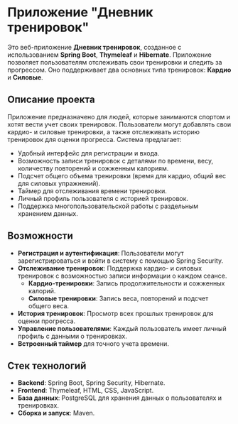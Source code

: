 # Приложение "Дневник тренировок"

Это веб-приложение **Дневник тренировок**, созданное с использованием **Spring Boot**, **Thymeleaf** и **Hibernate**. Приложение позволяет пользователям отслеживать свои тренировки и следить за прогрессом. Оно поддерживает два основных типа тренировок: **Кардио** и **Силовые**.

## Описание проекта

Приложение предназначено для людей, которые занимаются спортом и хотят вести учет своих тренировок. Пользователи могут добавлять свои кардио- и силовые тренировки, а также отслеживать историю тренировок для оценки прогресса. Система предлагает:

- Удобный интерфейс для регистрации и входа.
- Возможность записи тренировок с деталями по времени, весу, количеству повторений и сожженным калориям.
- Подсчет общего объема тренировки (время для кардио, общий вес для силовых упражнений).
- Таймер для отслеживания времени тренировки.
- Личный профиль пользователя с историей тренировок.
- Поддержка многопользовательской работы с раздельным хранением данных.

## Возможности

- **Регистрация и аутентификация**: Пользователи могут зарегистрироваться и войти в систему с помощью Spring Security.
- **Отслеживание тренировок**: Поддержка кардио- и силовых тренировок с возможностью записи информации о каждом сеансе.
  - **Кардио-тренировки**: Запись продолжительности и сожженных калорий.
  - **Силовые тренировки**: Запись веса, повторений и подсчет общего веса.
- **История тренировок**: Просмотр всех прошлых тренировок для оценки прогресса.
- **Управление пользователями**: Каждый пользователь имеет личный профиль с данными о тренировках.
- **Встроенный таймер** для точного учета времени.

## Стек технологий

- **Backend**: Spring Boot, Spring Security, Hibernate.
- **Frontend**: Thymeleaf, HTML, CSS, JavaScript.
- **База данных**: PostgreSQL для хранения данных о пользователях и тренировках.
- **Сборка и запуск**: Maven.
